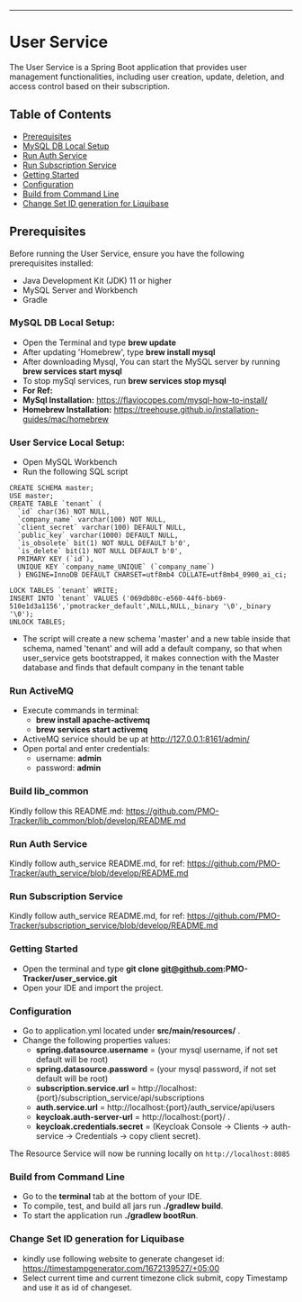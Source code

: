 ---
# User Service
The User Service is a Spring Boot application that provides user management functionalities, including user creation, update, deletion, and access control based on their subscription.

## Table of Contents

- [Prerequisites](#prerequisites)
- [MySQL DB Local Setup](#mongo-db-local-setup)
- [Run Auth Service](#run-auth-service)
- [Run Subscription Service](#run-subscription-service)
- [Getting Started](#getting-started)
- [Configuration](#configuration)
- [Build from Command Line](#build-from-command-line)
- [Change Set ID generation for Liquibase](#change-set-id-generation-for-liquibase)


## Prerequisites
Before running the User Service, ensure you have the following prerequisites installed:

- Java Development Kit (JDK) 11 or higher
- MySQL Server and Workbench
- Gradle

### MySQL DB Local Setup:
* Open the Terminal and type **brew update**
* After updating 'Homebrew', type **brew install mysql**
* After downloading Mysql, You can start the MySQL server by running **brew services start mysql**
* To stop mySql services, run **brew services stop mysql**
* **For Ref:**
* **MySql Installation:** https://flaviocopes.com/mysql-how-to-install/
* **Homebrew Installation:** https://treehouse.github.io/installation-guides/mac/homebrew

### User Service Local Setup:
* Open MySQL Workbench
* Run the following SQL script
```
CREATE SCHEMA master;
USE master;
CREATE TABLE `tenant` (
  `id` char(36) NOT NULL,
  `company_name` varchar(100) NOT NULL,
  `client_secret` varchar(100) DEFAULT NULL,
  `public_key` varchar(1000) DEFAULT NULL,
  `is_obsolete` bit(1) NOT NULL DEFAULT b'0',
  `is_delete` bit(1) NOT NULL DEFAULT b'0',
  PRIMARY KEY (`id`),
  UNIQUE KEY `company_name_UNIQUE` (`company_name`)
  ) ENGINE=InnoDB DEFAULT CHARSET=utf8mb4 COLLATE=utf8mb4_0900_ai_ci;

LOCK TABLES `tenant` WRITE;
INSERT INTO `tenant` VALUES ('069db80c-e560-44f6-bb69-510e1d3a1156','pmotracker_default',NULL,NULL,_binary '\0',_binary '\0');
UNLOCK TABLES;
```
* The script will create a new schema 'master' and a new table inside that schema, named 'tenant' and will add a default company, so that when user_service gets bootstrapped, it makes connection with the Master database and finds that default company in the tenant table

### Run ActiveMQ
* Execute commands in terminal:
    - **brew install apache-activemq**
    - **brew services start activemq**
* ActiveMQ service should be up at http://127.0.0.1:8161/admin/
* Open portal and enter credentials:
    - username: **admin**
    - password: **admin**

### Build lib_common
Kindly follow this README.md: https://github.com/PMO-Tracker/lib_common/blob/develop/README.md

### Run Auth Service
Kindly follow auth_service README.md, for ref: https://github.com/PMO-Tracker/auth_service/blob/develop/README.md

### Run Subscription Service
Kindly follow auth_service README.md, for ref: https://github.com/PMO-Tracker/subscription_service/blob/develop/README.md

### Getting Started
* Open the terminal and type **git clone git@github.com:PMO-Tracker/user_service.git**
* Open your IDE and import the project.

### Configuration
* Go to application.yml located under **src/main/resources/** .
* Change the following properties values:
    - **spring.datasource.username** = (your mysql username, if not set default will be root)
    - **spring.datasource.password** = (your mysql password, if not set default will be root)
    - **subscription.service.url** = http://localhost:{port}/subscription_service/api/subscriptions
    - **auth.service.url** = http://localhost:{port}/auth_service/api/users
    - **keycloak.auth-server-url** = http://localhost:{port}/ .
    - **keycloak.credentials.secret** = (Keycloak Console -> Clients -> auth-service -> Credentials -> copy client secret).

The Resource Service will now be running locally on `http://localhost:8085`

### Build from Command Line
* Go to the **terminal** tab at the bottom of your IDE.
* To compile, test, and build all jars run **./gradlew build**.
* To start the application run **./gradlew bootRun**.

### Change Set ID generation for Liquibase
- kindly use following website to generate changeset id: https://timestampgenerator.com/1672139527/+05:00
- Select current time and current timezone click submit, copy Timestamp and use it as id of changeset.

